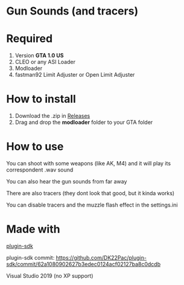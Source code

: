 # Gun Sounds (and tracers)

<h1>Required</h1>

1. Version **GTA 1.0 US**
2. CLEO or any ASI Loader
3. Modloader
4. fastman92 Limit Adjuster or Open Limit Adjuster

<h1>How to install</h1>

1. Download the .zip in [Releases](https://github.com/Danilo1301/gun-sounds/releases)
2. Drag and drop the **modloader** folder to your GTA folder

<h1>How to use</h1>

You can shoot with some weapons (like AK, M4) and it will play its correspondent .wav sound

You can also hear the gun sounds from far away

There are also tracers (they dont look that good, but it kinda works)

You can disable tracers and the muzzle flash effect in the settings.ini

<h1>Made with</h1>

[plugin-sdk](https://github.com/DK22Pac/plugin-sdk)

plugin-sdk commit: https://github.com/DK22Pac/plugin-sdk/commit/62a1080902627b3edec0124acf02127ba8c0dcdb

Visual Studio 2019 (no XP support)